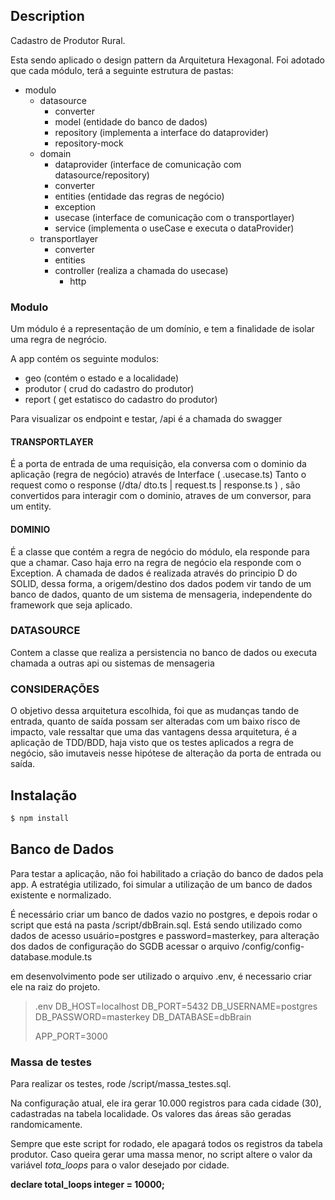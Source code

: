## Description

Cadastro de Produtor Rural.

Esta sendo aplicado o design pattern da Arquitetura Hexagonal. Foi adotado que cada módulo, terá a seguinte estrutura de pastas:

 - modulo
    - datasource
        - converter
        - model (entidade do banco de dados)
        - repository (implementa a interface do dataprovider)
        - repository-mock
    - domain
        - dataprovider (interface de comunicação com datasource/repository)
        - converter
        - entities (entidade das regras de negócio)
        - exception
        - usecase (interface de comunicação com o transportlayer)
        - service (implementa o useCase e executa o dataProvider)
    - transportlayer
        - converter
        - entities
        - controller (realiza a chamada do usecase)
           - http

### Modulo

Um módulo é a representação de um domínio, e tem a finalidade de isolar uma regra de negrócio. 

A app contém os seguinte modulos:
 * geo (contém o estado e a localidade)
 * produtor ( crud do cadastro do produtor)
 * report ( get estatisco do cadastro do produtor)

 Para visualizar os endpoint e testar, /api é a chamada do swagger

#### TRANSPORTLAYER

É a porta de entrada de uma requisição, ela conversa com o dominio da aplicação (regra de negócio) através de Interface ( <regra>.usecase.ts)
Tanto o request como o response (/dta/ dto.ts | request.ts | response.ts ) , são convertidos para interagir com o dominio, atraves de um conversor, para um entity. 

#### DOMINIO 

É a classe que contém a regra de negócio do módulo, ela responde para que a chamar. Caso haja erro na regra de negócio ela responde com o Exception.
A chamada de dados é realizada através do principio D do SOLID, dessa forma, a origem/destino dos dados podem vir tando de um banco de dados, quanto de um sistema de mensageria, independente do framework que seja aplicado.

### DATASOURCE
Contem a classe que realiza a persistencia no banco de dados ou executa chamada a outras api ou sistemas de mensageria

### CONSIDERAÇÕES

O objetivo dessa arquitetura escolhida, foi que as mudanças tando de entrada, quanto de saída possam ser alteradas com um baixo risco de impacto, vale ressaltar que uma das vantagens dessa arquitetura, é a aplicação de TDD/BDD, haja visto que os testes aplicados a regra de negócio, são imutaveis nesse hipótese de alteração da porta de entrada ou saída.


## Instalação

```bash
$ npm install
```


## Banco de Dados

Para testar a aplicação, não foi habilitado a criação do banco de dados pela app. A estratégia utilizado, foi simular a utilização de um banco de dados existente e normalizado.

É necessário criar um banco de dados vazio no postgres, e depois rodar o script que está na pasta /script/dbBrain.sql.
Está sendo utilizado como dados de acesso usuário=postgres e password=masterkey, para alteração dos dados de configuração do SGDB acessar o arquivo /config/config-database.module.ts

em desenvolvimento pode ser utilizado o arquivo .env, é necessario criar ele na raiz do projeto.


>  .env
> DB_HOST=localhost
> DB_PORT=5432
> DB_USERNAME=postgres
> DB_PASSWORD=masterkey
> DB_DATABASE=dbBrain
>
>APP_PORT=3000
>


### Massa de testes

Para realizar os testes, rode  /script/massa_testes.sql.

Na configuração atual, ele ira gerar 10.000 registros para cada cidade (30), cadastradas na tabela localidade. Os valores das áreas são geradas randomicamente.

Sempre que este script for rodado, ele apagará todos os registros da tabela produtor. Caso queira gerar uma massa menor, no script altere o valor da variável *tota_loops* para o valor desejado por cidade.

**declare total_loops integer = 10000;**


 

